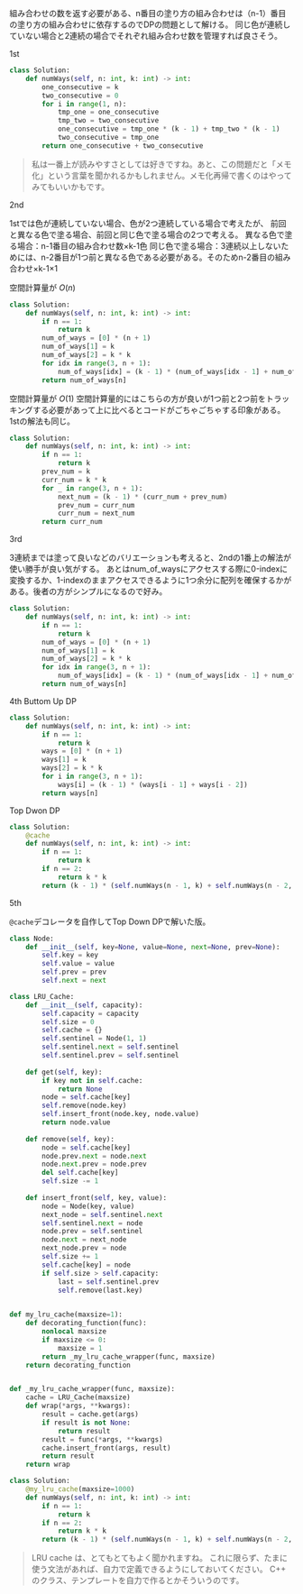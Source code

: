 組み合わせの数を返す必要がある、n番目の塗り方の組み合わせは（n-1）番目の塗り方の組み合わせに依存するのでDPの問題として解ける。
同じ色が連続していない場合と2連続の場合でそれぞれ組み合わせ数を管理すれば良さそう。

1st

```python
class Solution:
    def numWays(self, n: int, k: int) -> int:
        one_consecutive = k
        two_consecutive = 0
        for i in range(1, n):
            tmp_one = one_consecutive
            tmp_two = two_consecutive
            one_consecutive = tmp_one * (k - 1) + tmp_two * (k - 1)
            two_consecutive = tmp_one
        return one_consecutive + two_consecutive
```

> 私は一番上が読みやすさとしては好きですね。あと、この問題だと「メモ化」という言葉を聞かれるかもしれません。メモ化再帰で書くのはやってみてもいいかもです。

2nd

1stでは色が連続していない場合、色が2つ連続している場合で考えたが、
前回と異なる色で塗る場合、前回と同じ色で塗る場合の2つで考える。
異なる色で塗る場合：n-1番目の組み合わせ数×k-1色
同じ色で塗る場合：3連続以上しないためには、n-2番目が1つ前と異なる色である必要がある。そのためn-2番目の組み合わせ×k-1×1

空間計算量が $O(n)$

```python
class Solution:
    def numWays(self, n: int, k: int) -> int:
        if n == 1:
            return k
        num_of_ways = [0] * (n + 1)
        num_of_ways[1] = k
        num_of_ways[2] = k * k
        for idx in range(3, n + 1):
            num_of_ways[idx] = (k - 1) * (num_of_ways[idx - 1] + num_of_ways[idx - 2])
        return num_of_ways[n]
```

空間計算量が $O(1)$
空間計算量的にはこちらの方が良いが1つ前と2つ前をトラッキングする必要があって上に比べるとコードがごちゃごちゃする印象がある。1stの解法も同じ。

```python
class Solution:
    def numWays(self, n: int, k: int) -> int:
        if n == 1:
            return k
        prev_num = k
        curr_num = k * k
        for _ in range(3, n + 1):
            next_num = (k - 1) * (curr_num + prev_num)
            prev_num = curr_num
            curr_num = next_num
        return curr_num
```


3rd

3連続までは塗って良いなどのバリエーションも考えると、2ndの1番上の解法が使い勝手が良い気がする。
あとはnum_of_waysにアクセスする際に0-indexに変換するか、1-indexのままアクセスできるように1つ余分に配列を確保するかがある。後者の方がシンプルになるので好み。

```python
class Solution:
    def numWays(self, n: int, k: int) -> int:
        if n == 1:
            return k
        num_of_ways = [0] * (n + 1)
        num_of_ways[1] = k
        num_of_ways[2] = k * k
        for idx in range(3, n + 1):
            num_of_ways[idx] = (k - 1) * (num_of_ways[idx - 1] + num_of_ways[idx - 2])
        return num_of_ways[n]
```

4th
Buttom Up DP
```python
class Solution:
    def numWays(self, n: int, k: int) -> int:
        if n == 1:
            return k
        ways = [0] * (n + 1)
        ways[1] = k
        ways[2] = k * k
        for i in range(3, n + 1):
            ways[i] = (k - 1) * (ways[i - 1] + ways[i - 2])
        return ways[n]
```

Top Dwon DP
```python
class Solution:
    @cache
    def numWays(self, n: int, k: int) -> int:
        if n == 1:
            return k
        if n == 2:
            return k * k
        return (k - 1) * (self.numWays(n - 1, k) + self.numWays(n - 2, k))
```

5th

`@cache`デコレータを自作してTop Down DPで解いた版。

```python
class Node:
    def __init__(self, key=None, value=None, next=None, prev=None):
        self.key = key
        self.value = value
        self.prev = prev
        self.next = next

class LRU_Cache:
    def __init__(self, capacity):
        self.capacity = capacity
        self.size = 0
        self.cache = {}
        self.sentinel = Node(1, 1)
        self.sentinel.next = self.sentinel
        self.sentinel.prev = self.sentinel
    
    def get(self, key):
        if key not in self.cache:
            return None
        node = self.cache[key]
        self.remove(node.key)
        self.insert_front(node.key, node.value)
        return node.value
    
    def remove(self, key):
        node = self.cache[key]
        node.prev.next = node.next
        node.next.prev = node.prev
        del self.cache[key]
        self.size -= 1
    
    def insert_front(self, key, value):
        node = Node(key, value)
        next_node = self.sentinel.next
        self.sentinel.next = node
        node.prev = self.sentinel
        node.next = next_node
        next_node.prev = node
        self.size += 1
        self.cache[key] = node
        if self.size > self.capacity:
            last = self.sentinel.prev
            self.remove(last.key)
        

def my_lru_cache(maxsize=1):
    def decorating_function(func):
        nonlocal maxsize
        if maxsize <= 0:
            maxsize = 1
        return _my_lru_cache_wrapper(func, maxsize)
    return decorating_function


def _my_lru_cache_wrapper(func, maxsize):
    cache = LRU_Cache(maxsize)
    def wrap(*args, **kwargs):
        result = cache.get(args)
        if result is not None:
            return result
        result = func(*args, **kwargs)
        cache.insert_front(args, result)
        return result
    return wrap

class Solution:
    @my_lru_cache(maxsize=1000)
    def numWays(self, n: int, k: int) -> int:
        if n == 1:
            return k
        if n == 2:
            return k * k
        return (k - 1) * (self.numWays(n - 1, k) + self.numWays(n - 2, k))
```

> LRU cache は、とてもとてもよく聞かれますね。
これに限らず、たまに使う文法があれば、自力で定義できるようにしておいてください。
C++ のクラス、テンプレートを自力で作るとかそういうのです。
